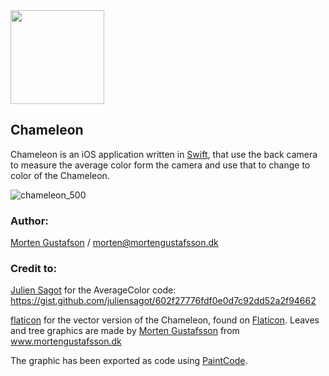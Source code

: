 <img src="https://user-images.githubusercontent.com/18748095/52474395-abde3280-2b98-11e9-95b5-8b75b63e7531.png" data-canonical-src="https://user-images.githubusercontent.com/18748095/52474395-abde3280-2b98-11e9-95b5-8b75b63e7531.png" width="150" height="150" />

## Chameleon
Chameleon is an iOS application written in [Swift](https://developer.apple.com/swift/), that use the back camera to measure the average color form the camera and use that to change to color of the Chameleon.


![chameleon_500](https://user-images.githubusercontent.com/18748095/52474685-79810500-2b99-11e9-9441-17998d0a5788.gif)


### Author:
[Morten Gustafson](https://github.com/mortengustafsson) / morten@mortengustafsson.dk


### Credit to:
[Julien Sagot](https://gist.github.com/juliensagot) for the AverageColor code:  https://gist.github.com/juliensagot/602f27776fdf0e0d7c92dd52a2f94662

[flaticon](www.flaticon.com) for the vector version of the Chameleon, found on [Flaticon](https://www.flaticon.com/free-icon/chameleon_36320). Leaves and tree graphics are made by [Morten Gustafsson](https://github.com/mortengustafsson) from www.mortengustafsson.dk

The graphic has been exported as code using [PaintCode](https://www.paintcodeapp.com).
